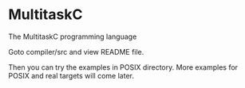 MultitaskC
==========

The MultitaskC programming language

Goto compiler/src and view README file.

Then you can try the examples in POSIX directory.
More examples for POSIX and real targets will come later.
